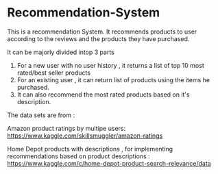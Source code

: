 # Recommendation-System

This is a recommendation System. It recommends products to user according to the reviews and the products they have purchased.

It can be majorly divided intop 3 parts 
1) For a new user with no user history , it returns a list of top 10 most rated/best seller products 
2) For an existing user , it can return list of products using the items he purchased.
3) It can also recommend the most rated products based on it's description.

The data sets are from : 

Amazon product ratings by multipe users: https://www.kaggle.com/skillsmuggler/amazon-ratings

Home Depot products with descriptions , for implementing recommendations based on product descriptions : https://www.kaggle.com/c/home-depot-product-search-relevance/data

